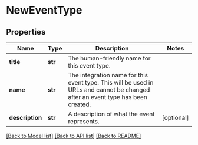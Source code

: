 # NewEventType

## Properties
Name | Type | Description | Notes
------------ | ------------- | ------------- | -------------
**title** | **str** | The human-friendly name for this event type. | 
**name** | **str** | The integration name for this event type. This will be used in URLs and cannot be changed after an event type has been created. | 
**description** | **str** | A description of what the event represents.  | [optional] 

[[Back to Model list]](../README.md#documentation-for-models) [[Back to API list]](../README.md#documentation-for-api-endpoints) [[Back to README]](../README.md)


